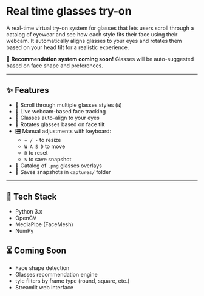 #  Real time glasses try-on

A real-time virtual try-on system for glasses that lets users scroll through a catalog of eyewear and see how each style fits their face using their webcam. It automatically aligns glasses to your eyes and rotates them based on your head tilt for a realistic experience.

🚧 **Recommendation system coming soon!** Glasses will be auto-suggested based on face shape and preferences.

---

## ✨ Features

- 🔁 Scroll through multiple glasses styles (`N`)
- 🎥 Live webcam-based face tracking
- 🎯 Glasses auto-align to your eyes
- 🔄 Rotates glasses based on face tilt
- 🎛 Manual adjustments with keyboard:
  - `+ / -` to resize
  - `W A S D` to move
  - `R` to reset
  - `S` to save snapshot
- 📂 Catalog of `.png` glasses overlays
- 💾 Saves snapshots in `captures/` folder

---

## 🔧 Tech Stack

- Python 3.x
- OpenCV
- MediaPipe (FaceMesh)
- NumPy



## ⏳ Coming Soon
  - Face shape detection
  - Glasses recommendation engine
  - tyle filters by frame type (round, square, etc.)
  - Streamlit web interface

